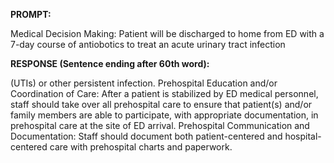 **PROMPT:**

Medical Decision Making: Patient will be discharged to home from ED with a 7-day course of antiobotics to treat an acute urinary tract infection

**RESPONSE (Sentence ending after 60th word):**

(UTIs) or other persistent infection. Prehospital Education and/or Coordination of Care: After a patient is stabilized by ED medical personnel, staff should take over all prehospital care to ensure that patient(s) and/or family members are able to participate, with appropriate documentation, in prehospital care at the site of ED arrival. Prehospital Communication and Documentation: Staff should document both patient-centered and hospital-centered care with prehospital charts and paperwork. 
